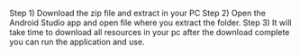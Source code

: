 Step 1) Download the zip file and extract in your PC 
Step 2) Open the Android Studio app and open file where you extract the folder.
Step 3) It will take time to download all resources in your pc after the download complete you can run the application and use.
